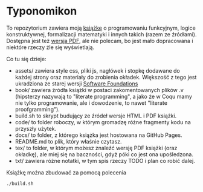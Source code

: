 # Typonomikon

To repozytorium zawiera moją [książkę](https://wkolowski.github.io/Typonomikon/) o programowaniu funkcyjnym, logice konstruktywnej, formalizacji matematyki i innych takich (razem ze źródłami). Dostępna jest też [wersja PDF](https://github.com/wkolowski/Typonomikon/raw/master/tex/Książka.pdf), ale nie polecam, bo jest mało dopracowana i niektóre rzeczy źle się wyświetlają.

Co tu się dzieje:
- assets/ zawiera style css, pliki js, nagłówek i stopkę dodawane do każdej strony oraz materiały do zrobienia okładek. Większość z tego jest ukradziona ze starej wersji [Software Foundations](https://softwarefoundations.cis.upenn.edu/)
- book/ zawiera źródła książki w postaci zakomentowanych plików .v (hipsterzy nazywają to "literate programming", a jako że w Coqu mamy nie tylko programowanie, ale i dowodzenie, to nawet "literate proofgramming").
- build.sh to skrypt budujący ze źródeł wersje HTML i PDF książki.
- code/ to folder roboczy, w którym gromadzę różne fragmenty kodu na przyszły użytek.
- docs/ to folder, z którego książka jest hostowana na GitHub Pages.
- README.md to plik, który właśnie czytasz.
- tex/ to folder, w którym możesz znaleźć wersję PDF książki (oraz okładkę), ale miej się na baczności, gdyż póki co jest ona upośledzona.
- txt/ zawiera różne notatki, w tym spis rzeczy TODO i plan co robić dalej.

Książkę można zbudować za pomocą polecenia
```bash
./build.sh
```
